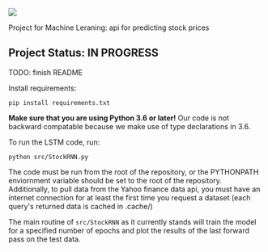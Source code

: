 ![](https://github.com/duncanmazza/moneymaker/workflows/Build%20Status/badge.svg)

Project for Machine Leraning: api for predicting stock prices

## Project Status: IN PROGRESS 

TODO: finish README

Install requirements:
```shell script
pip install requirements.txt
```

**Make sure that you are using Python 3.6 or later!** Our code is not backward compatable because we make use of type declarations in 3.6.

To run the LSTM code, run:
```shell script
python src/StockRNN.py
```

The code must be run from the root of the repository, or the PYTHONPATH enviornment variable should be set to the root of the repository. Additionally, to pull data from the Yahoo finance data api, you must have an internet connection for at least the first time you request a dataset (each query's returned data is cached in .cache/)

The main routine of `src/StockRNN` as it currently stands will train the model for a specified number of epochs and plot the results of the last forward pass on the test data. 